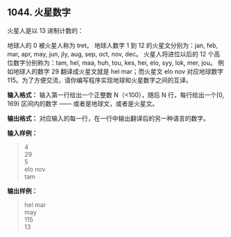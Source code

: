 ﻿## 1044. 火星数字
火星人是以 13 进制计数的：

地球人的 0 被火星人称为 tret。
地球人数字 1 到 12 的火星文分别为：jan, feb, mar, apr, may, jun, jly, aug, sep, oct, nov, dec。
火星人将进位以后的 12 个高位数字分别称为：tam, hel, maa, huh, tou, kes, hei, elo, syy, lok, mer, jou。
例如地球人的数字 29 翻译成火星文就是 hel mar；而火星文 elo nov 对应地球数字 115。为了方便交流，请你编写程序实现地球和火星数字之间的互译。

**输入格式：**
输入第一行给出一个正整数 N（<100），随后 N 行，每行给出一个\[0, 169) 区间内的数字 —— 或者是地球文，或者是火星文。

**输出格式：**
对应输入的每一行，在一行中输出翻译后的另一种语言的数字。

**输入样例：**
>4  
29  
5  
elo nov  
tam  

**输出样例：**
>hel mar  
may  
115  
13  
